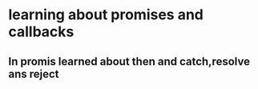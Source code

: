 # learning about promises and callbacks

## In promis learned about then and catch,resolve ans reject